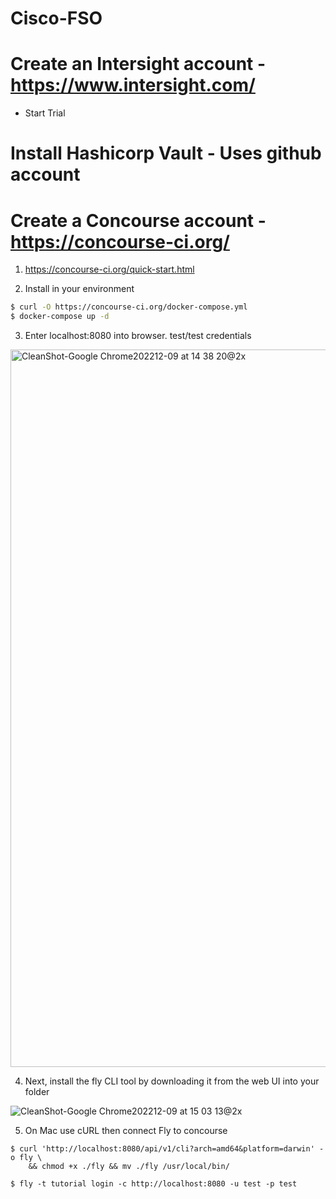 # Cisco-FSO

# Create an Intersight account - https://www.intersight.com/

- Start Trial

# Install Hashicorp Vault - Uses github account


# Create a Concourse account - https://concourse-ci.org/

1. https://concourse-ci.org/quick-start.html 

2.  Install in your environment

```bash
$ curl -O https://concourse-ci.org/docker-compose.yml
$ docker-compose up -d

```

3. Enter localhost:8080 into browser. test/test credentials

<img width="1148" alt="CleanShot-Google Chrome202212-09 at 14 38 20@2x" src="https://user-images.githubusercontent.com/9085386/206792042-4db1a2d1-bbf5-4bb0-a994-2c6bbca08f3f.png">

4. Next, install the fly CLI tool by downloading it from the web UI into your folder

![CleanShot-Google Chrome202212-09 at 15 03 13@2x](https://user-images.githubusercontent.com/9085386/206795852-05fb93b2-f6c7-4069-92ff-9e1131f3d8d3.png)

5. On Mac use cURL then connect Fly to concourse

```
$ curl 'http://localhost:8080/api/v1/cli?arch=amd64&platform=darwin' -o fly \
    && chmod +x ./fly && mv ./fly /usr/local/bin/

$ fly -t tutorial login -c http://localhost:8080 -u test -p test

```
